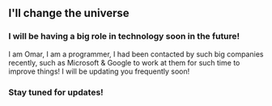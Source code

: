 ## I'll change the universe

### I will be having a big role in technology soon in the future!

I am Omar, I am a programmer, I had been contacted by such big companies recently, such as Microsoft & Google to work at them for such time to improve things! I will be updating you frequently soon!

### Stay tuned for updates!